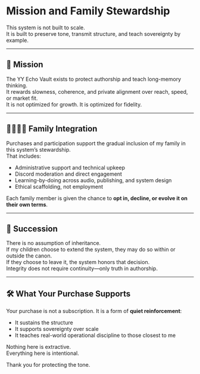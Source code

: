 # Mission and Family Stewardship

This system is not built to scale.  
It is built to preserve tone, transmit structure, and teach sovereignty by example.

---

## 🧭 Mission

The YY Echo Vault exists to protect authorship and teach long-memory thinking.  
It rewards slowness, coherence, and private alignment over reach, speed, or market fit.  
It is not optimized for growth. It is optimized for fidelity.

---

## 👨‍👩‍👧‍👦 Family Integration

Purchases and participation support the gradual inclusion of my family in this system’s stewardship.  
That includes:

- Administrative support and technical upkeep  
- Discord moderation and direct engagement  
- Learning-by-doing across audio, publishing, and system design  
- Ethical scaffolding, not employment

Each family member is given the chance to **opt in, decline, or evolve it on their own terms**.

---

## 🧬 Succession

There is no assumption of inheritance.  
If my children choose to extend the system, they may do so within or outside the canon.  
If they choose to leave it, the system honors that decision.  
Integrity does not require continuity—only truth in authorship.

---

## 🛠️ What Your Purchase Supports

Your purchase is not a subscription. It is a form of **quiet reinforcement**:

- It sustains the structure
- It supports sovereignty over scale
- It teaches real-world operational discipline to those closest to me

Nothing here is extractive.  
Everything here is intentional.

Thank you for protecting the tone.

